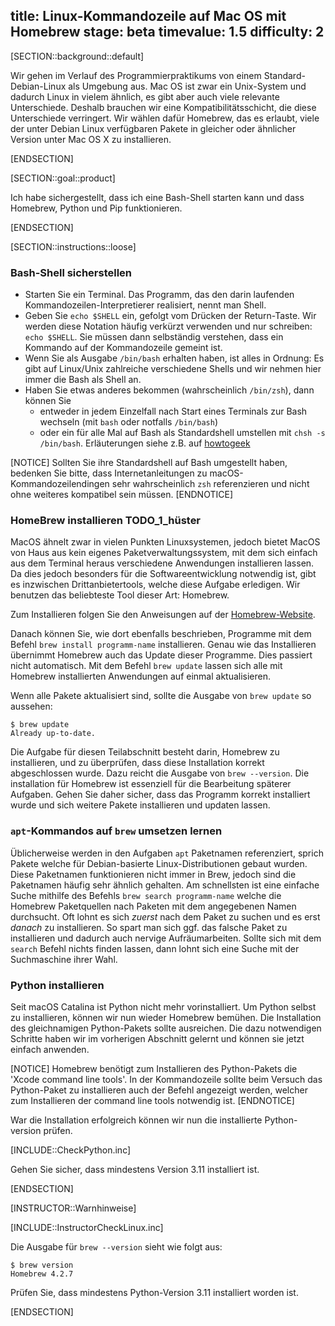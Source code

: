 title: Linux-Kommandozeile auf Mac OS mit Homebrew
stage: beta
timevalue: 1.5
difficulty: 2
---
[SECTION::background::default]

Wir gehen im Verlauf des Programmierpraktikums von einem Standard-Debian-Linux als Umgebung aus.
Mac OS ist zwar ein Unix-System und dadurch Linux in vielem ähnlich, es gibt aber auch viele relevante
Unterschiede.
Deshalb brauchen wir eine Kompatibilitätsschicht, die diese Unterschiede verringert.
Wir wählen dafür Homebrew, das es erlaubt, viele der unter Debian Linux verfügbaren Pakete
in gleicher oder ähnlicher Version unter Mac OS X zu installieren.

[ENDSECTION]

[SECTION::goal::product]

Ich habe sichergestellt, dass ich eine Bash-Shell starten kann und
dass Homebrew, Python und Pip funktionieren.

[ENDSECTION]

[SECTION::instructions::loose]

### Bash-Shell sicherstellen

- Starten Sie ein Terminal. 
  Das Programm, das den darin laufenden Kommandozeilen-Interpretierer realisiert,
  nennt man Shell.
- Geben Sie `echo $SHELL` ein, gefolgt vom Drücken der Return-Taste.
  Wir werden diese Notation häufig verkürzt verwenden und nur schreiben: `echo $SHELL`.
  Sie müssen dann selbständig verstehen, dass ein Kommando auf der Kommandozeile gemeint ist.
- Wenn Sie als Ausgabe `/bin/bash` erhalten haben, ist alles in Ordnung: 
  Es gibt auf Linux/Unix zahlreiche verschiedene Shells und wir nehmen hier immer die Bash
  als Shell an.
- Haben Sie etwas anderes bekommen (wahrscheinlich `/bin/zsh`), dann können Sie 
  - entweder in jedem Einzelfall nach Start eines Terminals zur Bash wechseln
    (mit `bash` oder notfalls `/bin/bash`)
  - oder ein für alle Mal auf Bash als Standardshell umstellen mit
    `chsh -s /bin/bash`. 
    Erläuterungen siehe z.B. auf 
    [howtogeek](https://www.howtogeek.com/444596/how-to-change-the-default-shell-to-bash-in-macos-catalina/)

[NOTICE]
Sollten Sie ihre Standardshell auf Bash umgestellt haben, bedenken Sie bitte, dass Internetanleitungen zu 
macOS-Kommandozeilendingen sehr wahrscheinlich `zsh` referenzieren und nicht ohne weiteres kompatibel sein müssen.
[ENDNOTICE]


### HomeBrew installieren  TODO_1_hüster

MacOS ähnelt zwar in vielen Punkten Linuxsystemen, jedoch bietet MacOS von Haus aus kein
eigenes Paketverwaltungssystem, mit dem sich einfach aus dem Terminal heraus verschiedene
Anwendungen installieren lassen. Da dies jedoch besonders für die Softwareentwicklung
notwendig ist, gibt es inzwischen Drittanbietertools, welche diese Aufgabe erledigen.
Wir benutzen das beliebteste Tool dieser Art: Homebrew.

Zum Installieren folgen Sie den Anweisungen auf der [Homebrew-Website](https://brew.sh).

Danach können Sie, wie dort ebenfalls beschrieben, Programme mit dem Befehl
`brew install programm-name` installieren.
Genau wie das Installieren übernimmt Homebrew auch das Update dieser Programme.
Dies passiert nicht automatisch. Mit dem Befehl `brew update` lassen sich alle mit
Homebrew installierten Anwendungen auf einmal aktualisieren.

Wenn alle Pakete aktualisiert sind, sollte die Ausgabe von `brew update` so aussehen:

```
$ brew update
Already up-to-date.
```

Die Aufgabe für diesen Teilabschnitt besteht darin, Homebrew zu installieren, und zu überprüfen, dass
diese Installation korrekt abgeschlossen wurde. Dazu reicht die Ausgabe von `brew --version`.
Die installation für Homebrew ist essenziell für die Bearbeitung späterer Aufgaben. Gehen Sie
daher sicher, dass das Programm korrekt installiert wurde und sich weitere Pakete installieren
und updaten lassen.


### `apt`-Kommandos auf `brew` umsetzen lernen

Üblicherweise werden in den Aufgaben `apt` Paketnamen referenziert, sprich Pakete welche für Debian-basierte 
Linux-Distributionen gebaut wurden.
Diese Paketnamen funktionieren nicht immer in Brew, jedoch sind die Paketnamen häufig sehr ähnlich gehalten.
Am schnellsten ist eine einfache Suche mithilfe des Befehls `brew search programm-name` welche die Homebrew Paketquellen 
nach Paketen mit dem angegebenen Namen durchsucht.
Oft lohnt es sich *zuerst* nach dem Paket zu suchen und es erst *danach* zu installieren. 
So spart man sich ggf. das falsche Paket zu installieren und dadurch auch nervige Aufräumarbeiten.
Sollte sich mit dem `search` Befehl nichts finden lassen, dann lohnt sich eine Suche mit der Suchmaschine ihrer Wahl.



### Python installieren

Seit macOS Catalina ist Python nicht mehr vorinstalliert. Um Python selbst zu installieren, 
können wir nun wieder Homebrew bemühen. Die Installation des gleichnamigen Python-Pakets sollte 
ausreichen. Die dazu notwendigen Schritte haben wir im vorherigen Abschnitt gelernt und können 
sie jetzt einfach anwenden.

[NOTICE]
Homebrew benötigt zum Installieren des Python-Pakets die 'Xcode command line tools'. 
In der Kommandozeile sollte beim Versuch das Python-Paket zu installieren auch der Befehl angezeigt werden,
welcher zum Installieren der command line tools notwendig ist.
[ENDNOTICE]

War die Installation erfolgreich können wir nun die installierte Python-version prüfen.

[INCLUDE::CheckPython.inc]

Gehen Sie sicher, dass mindestens Version 3.11 installiert ist.

[ENDSECTION]

[INSTRUCTOR::Warnhinweise]

[INCLUDE::InstructorCheckLinux.inc]

Die Ausgabe für `brew --version` sieht wie folgt aus:

```
$ brew version
Homebrew 4.2.7
```

Prüfen Sie, dass mindestens Python-Version 3.11 installiert worden ist.

[ENDSECTION]
